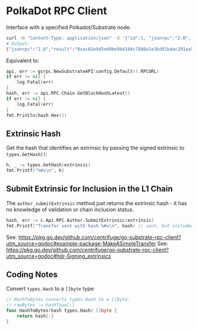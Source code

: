 PolkaDot RPC Client
===================

Interface with a specified Polkadot/Substrate node.

```bash
curl -H "Content-Type: application/json" -d '{"id":1, "jsonrpc":"2.0", "method": "chain_getBlockHash"}' http://localhost:9933/
# Output: 
{"jsonrpc":"2.0","result":"0xac02e9d5ed9be9b4104c7888a1e3bd81b4ac291aa5cc610216663fffee009259","id":1}
```

Equivalent to:

```go
api, err := gsrpc.NewSubstrateAPI(config.Default().RPCURL)
if err != nil {
	log.Fatal(err)
}
hash, err := api.RPC.Chain.GetBlockHashLatest()
if err != nil {
	log.Fatal(err)
}
fmt.Println(hash.Hex())
```

Extrinsic Hash
--------------
Get the hash that identifies an extrinsic by passing the signed extrinsic to `types.GetHash()`:

```go
h, _ := types.GetHash(extrinsic)
fmt.Printf("%#x\n", h)
```

Submit Extrinsic for Inclusion in the L1 Chain
----------------------------------------------
The `author_submitExtrinsic` method just returns the extrinsic hash - it has no knowledge of validation or chain inclusion status.

```go
hash, err := c.Api.RPC.Author.SubmitExtrinsic(extrinsic)
fmt.Printf("Transfer sent with hash %#x\n", hash) // sent, but included?
```

See: https://pkg.go.dev/github.com/centrifuge/go-substrate-rpc-client?utm_source=godoc#example-package-MakeASimpleTransfer
See: https://pkg.go.dev/github.com/centrifuge/go-substrate-rpc-client?utm_source=godoc#hdr-Signing_extrinsics

Coding Notes
------------
Convert `types.Hash` to a `[]byte` type:

```go
// HashToBytes converts types.Hash to a []byte.
// rawBytes := hashType[:]
func HashToBytes(hash types.Hash) []byte {
	return hash[:]
}
```
